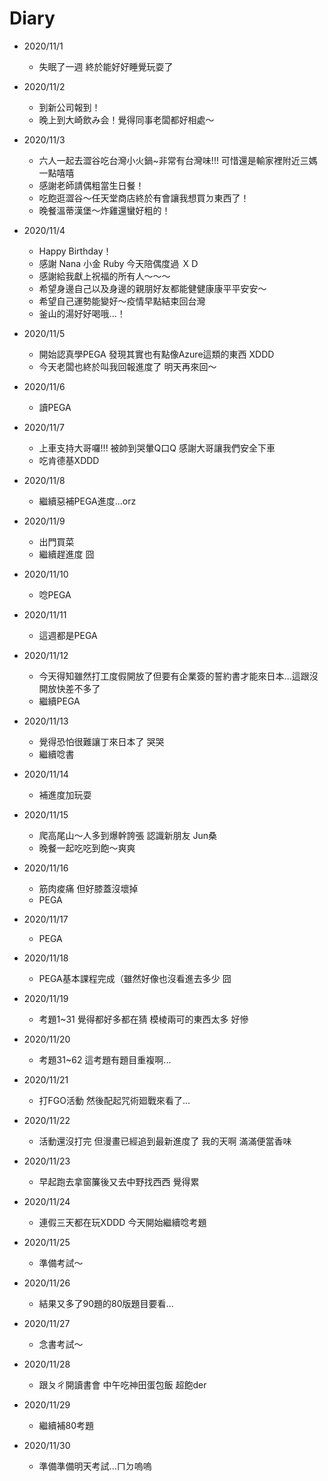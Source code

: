 # Diary

* 2020/11/1
  * 失眠了一週 終於能好好睡覺玩耍了
  
* 2020/11/2
  * 到新公司報到！
  * 晚上到大崎飲み会！覺得同事老闆都好相處～
  
* 2020/11/3
  * 六人一起去澀谷吃台灣小火鍋~非常有台灣味!!! 可惜還是輸家裡附近三媽一點嘻嘻
  * 感謝老師請偶粗當生日餐！
  * 吃飽逛澀谷～任天堂商店終於有會讓我想買ㄉ東西了！
  * 晚餐溫蒂漢堡～炸雞還蠻好粗的！
  
* 2020/11/4
  * Happy Birthday！
  * 感謝 Nana 小金 Ruby 今天陪偶度過 ＸＤ
  * 感謝給我獻上祝福的所有人～～～
  * 希望身邊自己以及身邊的親朋好友都能健健康康平平安安～
  * 希望自己運勢能變好～疫情早點結束回台灣
  * 釜山的湯好好喝哦...！
  
* 2020/11/5
  * 開始認真學PEGA 發現其實也有點像Azure這類的東西 XDDD
  * 今天老闆也終於叫我回報進度了 明天再來回～
  
* 2020/11/6
  * 讀PEGA

* 2020/11/7
  * 上車支持大哥囉!!! 被帥到哭暈Q口Q 感謝大哥讓我們安全下車
  * 吃肯德基XDDD
  
* 2020/11/8
  * 繼續惡補PEGA進度...orz
  
* 2020/11/9
  * 出門買菜
  * 繼續趕進度 囧
  
* 2020/11/10
  * 唸PEGA
  
* 2020/11/11
  * 這週都是PEGA
  
* 2020/11/12
  * 今天得知雖然打工度假開放了但要有企業簽的誓約書才能來日本...這跟沒開放快差不多了
  * 繼續PEGA
  
* 2020/11/13
  * 覺得恐怕很難讓丁來日本了 哭哭
  * 繼續唸書
  
* 2020/11/14
  * 補進度加玩耍
  
* 2020/11/15
  * 爬高尾山～人多到爆幹誇張 認識新朋友 Jun桑
  * 晚餐一起吃吃到飽～爽爽
    
* 2020/11/16
  * 筋肉痠痛 但好膝蓋沒壞掉
  * PEGA
  
* 2020/11/17
  * PEGA
  
* 2020/11/18
  * PEGA基本課程完成（雖然好像也沒看進去多少 囧
  
* 2020/11/19
  * 考題1~31 覺得都好多都在猜 模棱兩可的東西太多 好慘 
  
* 2020/11/20
  * 考題31~62 這考題有題目重複啊...
  
* 2020/11/21
  * 打FGO活動 然後配起咒術廻戰來看了...
  
* 2020/11/22
  * 活動還沒打完 但漫畫已經追到最新進度了 我的天啊 滿滿便當香味
  
* 2020/11/23
  * 早起跑去拿窗簾後又去中野找西西 覺得累
  
* 2020/11/24
  * 連假三天都在玩XDDD 今天開始繼續唸考題

* 2020/11/25
  * 準備考試～ 
  
* 2020/11/26
  * 結果又多了90題的80版題目要看...
  
* 2020/11/27
  * 念書考試～
  
* 2020/11/28
  * 跟ㄆㄔ開讀書會 中午吃神田蛋包飯 超飽der
  
* 2020/11/29
  * 繼續補80考題
  
* 2020/11/30
  * 準備準備明天考試...ㄇㄉ嗚嗚
